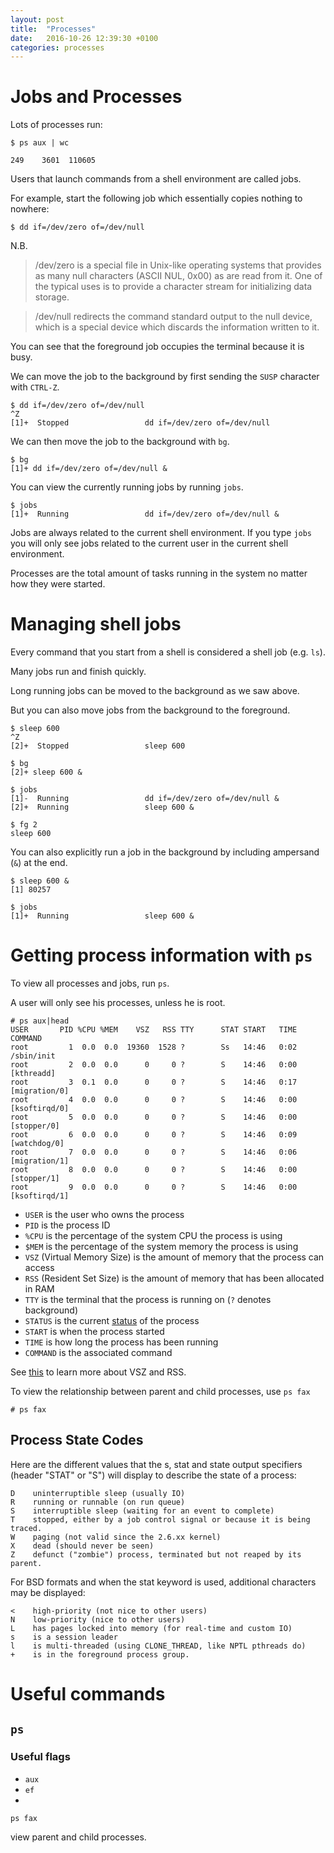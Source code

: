 ```yaml
---
layout: post
title:  "Processes"
date:   2016-10-26 12:39:30 +0100
categories: processes
---
```

# Jobs and Processes

Lots of processes run:

```
$ ps aux | wc

249    3601  110605
```

Users that launch commands from a shell environment are called jobs.

For example, start the following job which essentially copies nothing to nowhere:

```
$ dd if=/dev/zero of=/dev/null
```

N.B.
> /dev/zero is a special file in Unix-like operating systems that provides as many null characters (ASCII NUL, 0x00) as are read from it. One of the typical uses is to provide a character stream for initializing data storage.

> /dev/null redirects the command standard output to the null device, which is a special device which discards the information written to it.

You can see that the foreground job occupies the terminal because it is busy.

We can move the job to the background by first sending the `SUSP` character with `CTRL-Z`.

```
$ dd if=/dev/zero of=/dev/null
^Z
[1]+  Stopped                 dd if=/dev/zero of=/dev/null
```

We can then move the job to the background with `bg`.

```
$ bg
[1]+ dd if=/dev/zero of=/dev/null &
```

You can view the currently running jobs by running `jobs`.

```
$ jobs
[1]+  Running                 dd if=/dev/zero of=/dev/null &
```

Jobs are always related to the current shell environment. If you type `jobs` you
will only see jobs related to the current user in the current shell environment.

Processes are the total amount of tasks running in the system no matter how they
were started.

# Managing shell jobs

Every command that you start from a shell is considered a shell job (e.g. `ls`).

Many jobs run and finish quickly.

Long running jobs can be moved to the background as we saw above.

But you can also move jobs from the background to the foreground.

```
$ sleep 600
^Z
[2]+  Stopped                 sleep 600

$ bg
[2]+ sleep 600 &

$ jobs
[1]-  Running                 dd if=/dev/zero of=/dev/null &
[2]+  Running                 sleep 600 &

$ fg 2
sleep 600
```

You can also explicitly run a job in the background by including ampersand (`&`)
at the end.

```
$ sleep 600 &
[1] 80257

$ jobs
[1]+  Running                 sleep 600 &
```

# Getting process information with `ps`

To view all processes and jobs, run `ps`.

A user will only see his processes, unless he is root.

```
# ps aux|head
USER       PID %CPU %MEM    VSZ   RSS TTY      STAT START   TIME COMMAND
root         1  0.0  0.0  19360  1528 ?        Ss   14:46   0:02 /sbin/init
root         2  0.0  0.0      0     0 ?        S    14:46   0:00 [kthreadd]
root         3  0.1  0.0      0     0 ?        S    14:46   0:17 [migration/0]
root         4  0.0  0.0      0     0 ?        S    14:46   0:00 [ksoftirqd/0]
root         5  0.0  0.0      0     0 ?        S    14:46   0:00 [stopper/0]
root         6  0.0  0.0      0     0 ?        S    14:46   0:09 [watchdog/0]
root         7  0.0  0.0      0     0 ?        S    14:46   0:06 [migration/1]
root         8  0.0  0.0      0     0 ?        S    14:46   0:00 [stopper/1]
root         9  0.0  0.0      0     0 ?        S    14:46   0:00 [ksoftirqd/1]
```

- `USER` is the user who owns the process
- `PID` is the process ID
- `%CPU` is the percentage of the system CPU the process is using
- `$MEM` is the percentage of the system memory the process is using
- `VSZ` (Virtual Memory Size) is the amount of memory that the process can access
- `RSS` (Resident Set Size) is the amount of memory that has been allocated in RAM
- `TTY` is the terminal that the process is running on (`?` denotes background)
- `STATUS` is the current [status](#process_state_codes) of the process
- `START` is when the process started
- `TIME` is how long the process has been running
- `COMMAND` is the associated command

See [this](http://stackoverflow.com/questions/7880784/what-is-rss-and-vsz-in-linux-memory-management)
to learn more about VSZ and RSS.

To view the relationship between parent and child processes, use `ps fax`

```
# ps fax
```

## Process State Codes

Here are the different values that the s, stat and state output specifiers (header "STAT" or "S") will display to describe the state of a process:
```
D    uninterruptible sleep (usually IO)
R    running or runnable (on run queue)
S    interruptible sleep (waiting for an event to complete)
T    stopped, either by a job control signal or because it is being traced.
W    paging (not valid since the 2.6.xx kernel)
X    dead (should never be seen)
Z    defunct ("zombie") process, terminated but not reaped by its parent.
```

For BSD formats and when the stat keyword is used, additional characters may be displayed:
```
<    high-priority (not nice to other users)
N    low-priority (nice to other users)
L    has pages locked into memory (for real-time and custom IO)
s    is a session leader
l    is multi-threaded (using CLONE_THREAD, like NPTL pthreads do)
+    is in the foreground process group.
```

# Useful commands

## `ps`

### Useful flags

* `aux`
* `ef`
*

```
ps fax
```

view parent and child processes.
